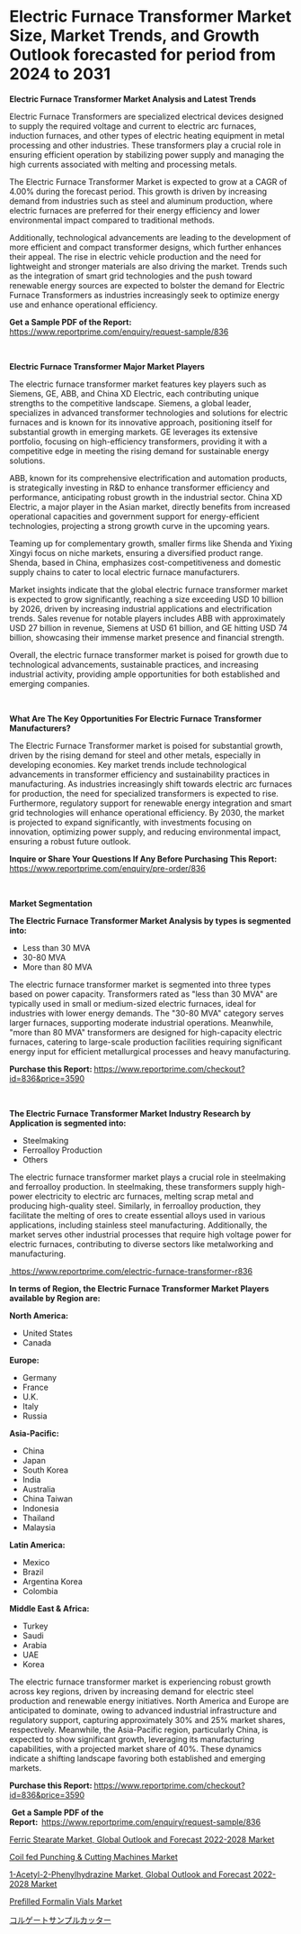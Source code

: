 <p><h1>Electric Furnace Transformer Market Size, Market Trends, and Growth Outlook forecasted for period from 2024 to 2031</h1></p><p><strong>Electric Furnace Transformer Market Analysis and Latest Trends</strong></p>
<p><p>Electric Furnace Transformers are specialized electrical devices designed to supply the required voltage and current to electric arc furnaces, induction furnaces, and other types of electric heating equipment in metal processing and other industries. These transformers play a crucial role in ensuring efficient operation by stabilizing power supply and managing the high currents associated with melting and processing metals.</p><p>The Electric Furnace Transformer Market is expected to grow at a CAGR of 4.00% during the forecast period. This growth is driven by increasing demand from industries such as steel and aluminum production, where electric furnaces are preferred for their energy efficiency and lower environmental impact compared to traditional methods. </p><p>Additionally, technological advancements are leading to the development of more efficient and compact transformer designs, which further enhances their appeal. The rise in electric vehicle production and the need for lightweight and stronger materials are also driving the market. Trends such as the integration of smart grid technologies and the push toward renewable energy sources are expected to bolster the demand for Electric Furnace Transformers as industries increasingly seek to optimize energy use and enhance operational efficiency.</p></p>
<p><strong>Get a Sample PDF of the Report:&nbsp;</strong> <a href="https://www.reportprime.com/enquiry/request-sample/836">https://www.reportprime.com/enquiry/request-sample/836</a></p>
<p>&nbsp;</p>
<p><strong>Electric Furnace Transformer Major Market Players</strong></p>
<p><p>The electric furnace transformer market features key players such as Siemens, GE, ABB, and China XD Electric, each contributing unique strengths to the competitive landscape. Siemens, a global leader, specializes in advanced transformer technologies and solutions for electric furnaces and is known for its innovative approach, positioning itself for substantial growth in emerging markets. GE leverages its extensive portfolio, focusing on high-efficiency transformers, providing it with a competitive edge in meeting the rising demand for sustainable energy solutions.</p><p>ABB, known for its comprehensive electrification and automation products, is strategically investing in R&D to enhance transformer efficiency and performance, anticipating robust growth in the industrial sector. China XD Electric, a major player in the Asian market, directly benefits from increased operational capacities and government support for energy-efficient technologies, projecting a strong growth curve in the upcoming years.</p><p>Teaming up for complementary growth, smaller firms like Shenda and Yixing Xingyi focus on niche markets, ensuring a diversified product range. Shenda, based in China, emphasizes cost-competitiveness and domestic supply chains to cater to local electric furnace manufacturers.</p><p>Market insights indicate that the global electric furnace transformer market is expected to grow significantly, reaching a size exceeding USD 10 billion by 2026, driven by increasing industrial applications and electrification trends. Sales revenue for notable players includes ABB with approximately USD 27 billion in revenue, Siemens at USD 61 billion, and GE hitting USD 74 billion, showcasing their immense market presence and financial strength.</p><p>Overall, the electric furnace transformer market is poised for growth due to technological advancements, sustainable practices, and increasing industrial activity, providing ample opportunities for both established and emerging companies.</p></p>
<p>&nbsp;</p>
<p><strong>What Are The Key Opportunities For Electric Furnace Transformer Manufacturers?</strong></p>
<p><p>The Electric Furnace Transformer market is poised for substantial growth, driven by the rising demand for steel and other metals, especially in developing economies. Key market trends include technological advancements in transformer efficiency and sustainability practices in manufacturing. As industries increasingly shift towards electric arc furnaces for production, the need for specialized transformers is expected to rise. Furthermore, regulatory support for renewable energy integration and smart grid technologies will enhance operational efficiency. By 2030, the market is projected to expand significantly, with investments focusing on innovation, optimizing power supply, and reducing environmental impact, ensuring a robust future outlook.</p></p>
<p><strong>Inquire or Share Your Questions If Any Before Purchasing This Report:</strong> <a href="https://www.reportprime.com/enquiry/pre-order/836">https://www.reportprime.com/enquiry/pre-order/836</a></p>
<p>&nbsp;</p>
<p><strong>Market Segmentation</strong></p>
<p><strong>The Electric Furnace Transformer Market Analysis by types is segmented into:</strong></p>
<p><ul><li>Less than 30 MVA</li><li>30-80 MVA</li><li>More than 80 MVA</li></ul></p>
<p><p>The electric furnace transformer market is segmented into three types based on power capacity. Transformers rated as "less than 30 MVA" are typically used in small or medium-sized electric furnaces, ideal for industries with lower energy demands. The "30-80 MVA" category serves larger furnaces, supporting moderate industrial operations. Meanwhile, "more than 80 MVA" transformers are designed for high-capacity electric furnaces, catering to large-scale production facilities requiring significant energy input for efficient metallurgical processes and heavy manufacturing.</p></p>
<p><strong>Purchase this Report:&nbsp;</strong><a href="https://www.reportprime.com/checkout?id=836&price=3590">https://www.reportprime.com/checkout?id=836&price=3590</a></p>
<p>&nbsp;</p>
<p><strong>The Electric Furnace Transformer Market Industry Research by Application is segmented into:</strong></p>
<p><ul><li>Steelmaking</li><li>Ferroalloy Production</li><li>Others</li></ul></p>
<p><p>The electric furnace transformer market plays a crucial role in steelmaking and ferroalloy production. In steelmaking, these transformers supply high-power electricity to electric arc furnaces, melting scrap metal and producing high-quality steel. Similarly, in ferroalloy production, they facilitate the melting of ores to create essential alloys used in various applications, including stainless steel manufacturing. Additionally, the market serves other industrial processes that require high voltage power for electric furnaces, contributing to diverse sectors like metalworking and manufacturing.</p></p>
<p><a href="https://www.reportprime.com/electric-furnace-transformer-r836">&nbsp;https://www.reportprime.com/electric-furnace-transformer-r836</a></p>
<p><strong>In terms of Region, the Electric Furnace Transformer Market Players available by Region are:</strong></p>
<p>
    <p> <strong> North America: </strong>
        <ul>
            <li>United States</li>
            <li>Canada</li>
        </ul>
        </p> 
    <p> <strong> Europe: </strong>
        <ul>
            <li>Germany</li>
            <li>France</li>
            <li>U.K.</li>
            <li>Italy</li>
            <li>Russia</li>
        </ul>
        </p> 
    <p> <strong> Asia-Pacific: </strong>
        <ul>
            <li>China</li>
            <li>Japan</li>
            <li>South Korea</li>
            <li>India</li>
            <li>Australia</li>
            <li>China Taiwan</li>
            <li>Indonesia</li>
            <li>Thailand</li>
            <li>Malaysia</li>
        </ul>
        </p> 
    <p> <strong> Latin America: </strong>
        <ul>
            <li>Mexico</li>
            <li>Brazil</li>
            <li>Argentina Korea</li>
            <li>Colombia</li>
        </ul>
        </p> 
    <p> <strong> Middle East & Africa: </strong>
        <ul>
            <li>Turkey</li>
            <li>Saudi</li>
            <li>Arabia</li>
            <li>UAE</li>
            <li>Korea</li>
        </ul>
    </p>
    </p>
<p><p>The electric furnace transformer market is experiencing robust growth across key regions, driven by increasing demand for electric steel production and renewable energy initiatives. North America and Europe are anticipated to dominate, owing to advanced industrial infrastructure and regulatory support, capturing approximately 30% and 25% market shares, respectively. Meanwhile, the Asia-Pacific region, particularly China, is expected to show significant growth, leveraging its manufacturing capabilities, with a projected market share of 40%. These dynamics indicate a shifting landscape favoring both established and emerging markets.</p></p>
<p><strong>Purchase this Report: </strong><a href="https://www.reportprime.com/checkout?id=836&price=3590">https://www.reportprime.com/checkout?id=836&price=3590</a></p>
<p>&nbsp;<strong>Get a Sample PDF of the Report:&nbsp;&nbsp;</strong><a href="https://www.reportprime.com/enquiry/request-sample/836">https://www.reportprime.com/enquiry/request-sample/836</a></p>
<p><strong></strong></p>
<p><p><a href="https://www.linkedin.com/pulse/global-perspectives-ferric-stearate-market-outlook-forecast-52msf?trackingId=JT1%2FhW6hRnyDiqA2mMKtDw%3D%3D">Ferric Stearate Market, Global Outlook and Forecast 2022-2028 Market</a></p><p><a href="https://issuu.com/reportprime-2/docs/coil-fed-punching-cutting-machines-_3c09b41b3de606">Coil fed Punching & Cutting Machines Market</a></p><p><a href="https://www.linkedin.com/pulse/global-1-acetyl-2-phenylhydrazine-market-outlook-forecast-2022-2028-apslf?trackingId=QUBYH60lSLytEY3urFFOaQ%3D%3D">1-Acetyl-2-Phenylhydrazine Market, Global Outlook and Forecast 2022-2028 Market</a></p><p><a href="https://medium.com/@dianamurphy1907/prefilled-formalin-vials-market-outlook-and-forecast-from-2024-to-2031-0276b895a9a6">Prefilled Formalin Vials Market</a></p><p><a href="https://medium.com/@jethro6smck/%E3%82%B0%E3%83%AD%E3%83%BC%E3%83%90%E3%83%AB-%E6%B3%A2%E5%BD%A2%E7%8A%B6%E3%82%B5%E3%83%B3%E3%83%97%E3%83%AB%E3%82%AB%E3%83%83%E3%82%BF%E3%83%BC%E5%B8%82%E5%A0%B4%E3%81%AE%E5%8C%85%E6%8B%AC%E7%9A%84%E5%88%86%E6%9E%90-%E6%88%90%E9%95%B7%E5%8B%95%E5%90%91-%E5%B8%82%E5%A0%B4%E4%BA%88%E6%B8%AC-2024%E5%B9%B4-2031%E5%B9%B4-3267179c6aa3">コルゲートサンプルカッター</a></p></p>